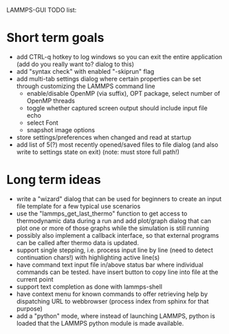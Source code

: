 LAMMPS-GUI TODO list:

# Short term goals

- add CTRL-q hotkey to log windows so you can exit the entire application (add do you really want to? dialog to this)
- add "syntax check" with enabled "-skiprun" flag
- add multi-tab settings dialog where certain properties can be set through customizing the LAMMPS command line
   + enable/disable OpenMP (via suffix), OPT package, select number of OpenMP threads
   + toggle whether captured screen output should include input file echo
   + select Font
   + snapshot image options
- store settings/preferences when changed and read at startup
- add list of 5(?) most recently opened/saved files to file dialog (and also write to settings state on exit) (note: must store full path!)

# Long term ideas
- write a "wizard" dialog that can be used for beginners to create an input file template for a few typical use scenarios
- use the "lammps_get_last_thermo" function to get access to thermodynamic data during a run and add plot/graph dialog that can plot one or more of those graphs while the simulation is still running
- possibly also implement a callback interface, so that external programs can be called after thermo data is updated.
- support single stepping, i.e. process input line by line (need to detect continuation chars!) with highlighting active line(s)
- have command text input file in/above status bar where individual commands can be tested. have insert button to copy line into file at the current point
- support text completion as done with lammps-shell
- have context menu for known commands to offer retrieving help by dispatching URL to webbrowser (process index from sphinx for that purpose)
- add a "python" mode, where instead of launching LAMMPS, python is loaded that the LAMMPS python module is made available.

